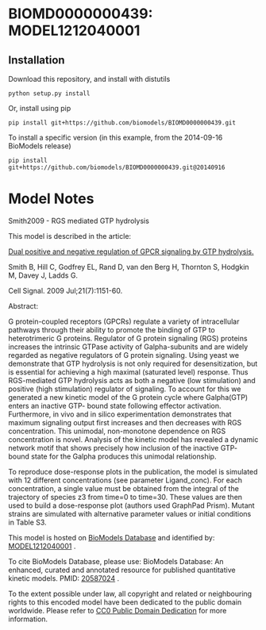 # BIOMD0000000439: MODEL1212040001

## Installation

Download this repository, and install with distutils

`python setup.py install`

Or, install using pip

`pip install git+https://github.com/biomodels/BIOMD0000000439.git`

To install a specific version (in this example, from the 2014-09-16 BioModels release)

`pip install git+https://github.com/biomodels/BIOMD0000000439.git@20140916`


# Model Notes


Smith2009 - RGS mediated GTP hydrolysis

This model is described in the article:

[Dual positive and negative regulation of GPCR signaling by GTP
hydrolysis.](http://identifiers.org/pubmed/19285552)

Smith B, Hill C, Godfrey EL, Rand D, van den Berg H, Thornton S, Hodgkin M,
Davey J, Ladds G.

Cell Signal. 2009 Jul;21(7):1151-60.

Abstract:

G protein-coupled receptors (GPCRs) regulate a variety of intracellular
pathways through their ability to promote the binding of GTP to heterotrimeric
G proteins. Regulator of G protein signaling (RGS) proteins increases the
intrinsic GTPase activity of Galpha-subunits and are widely regarded as
negative regulators of G protein signaling. Using yeast we demonstrate that
GTP hydrolysis is not only required for desensitization, but is essential for
achieving a high maximal (saturated level) response. Thus RGS-mediated GTP
hydrolysis acts as both a negative (low stimulation) and positive (high
stimulation) regulator of signaling. To account for this we generated a new
kinetic model of the G protein cycle where Galpha(GTP) enters an inactive GTP-
bound state following effector activation. Furthermore, in vivo and in silico
experimentation demonstrates that maximum signaling output first increases and
then decreases with RGS concentration. This unimodal, non-monotone dependence
on RGS concentration is novel. Analysis of the kinetic model has revealed a
dynamic network motif that shows precisely how inclusion of the inactive GTP-
bound state for the Galpha produces this unimodal relationship.

To reproduce dose-response plots in the publication, the model is simulated
with 12 different concentrations (see parameter Ligand_conc). For each
concentration, a single value must be obtained from the integral of the
trajectory of species z3 from time=0 to time=30. These values are then used to
build a dose-response plot (authors used GraphPad Prism). Mutant strains are
simulated with alternative parameter values or initial conditions in Table S3.

This model is hosted on [BioModels Database](http://www.ebi.ac.uk/biomodels)
and identified by:
[MODEL1212040001](http://www.ebi.ac.uk/biomodels/MODEL1212040001) .

To cite BioModels Database, please use: BioModels Database: An enhanced,
curated and annotated resource for published quantitative kinetic models.
PMID: [20587024](http://identifiers.org/pubmed/20587024) .

To the extent possible under law, all copyright and related or neighbouring
rights to this encoded model have been dedicated to the public domain
worldwide. Please refer to [CC0 Public Domain
Dedication](http://creativecommons.org/publicdomain/zero/1.0/) for more
information.


